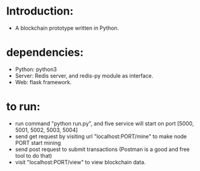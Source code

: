 # Introduction:
- A blockchain prototype written in Python. 

# dependencies:
- Python: python3
- Server: Redis server, and redis-py module as interface.
- Web: flask framework.

# to run:
- run command "python run.py", and five service will start on port [5000, 5001, 5002, 5003, 5004]
- send get request by visiting url "localhost:PORT/mine" to make node PORT start mining
- send post request to submit transactions (Postman is a good and free tool to do that)
- visit "localhost:PORT/view" to view blockchain data.

